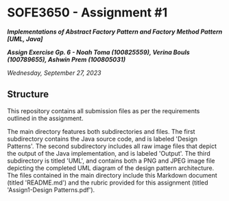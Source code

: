 # SOFE3650 - Assignment #1

***Implementations of Abstract Factory Pattern and Factory Method Pattern [UML, Java]***

***Assign Exercise Gp. 6 - Noah Toma (100825559), Verina Bouls (100789655), Ashwin Prem (100805031)***

*Wednesday, September 27, 2023*

## Structure

This repository contains all submission files as per the requirements outlined in the assignment.

The main directory features both subdirectories and files.  The first subdirectory contains the Java source code, and is labeled 'Design Patterns'.  The second subdirectory includes all raw image files that depict the output of the Java implementation, and is labeled 'Output'.  The third subdirectory is titled 'UML', and contains both a PNG and JPEG image file depicting the completed UML diagram of the design pattern architecture.  The files contained in the main directory include this Markdown document (titled 'README.md') and the rubric provided for this assignment (titled 'Assign1-Design Patterns.pdf').